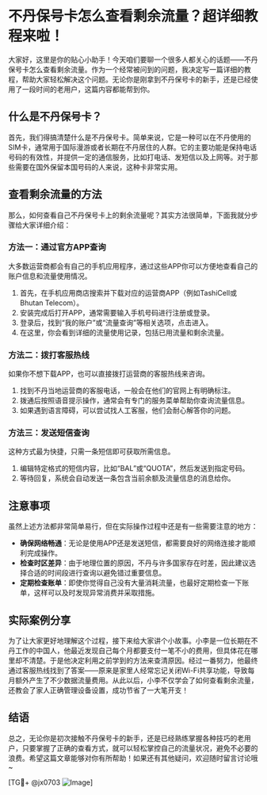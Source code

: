 # 不丹保号卡怎么查看剩余流量？超详细教程来啦！

大家好，这里是你的贴心小助手！今天咱们要聊一个很多人都关心的话题——不丹保号卡怎么查看剩余流量。作为一个经常被问到的问题，我决定写一篇详细的教程，帮助大家轻松解决这个问题。无论你是刚拿到不丹保号卡的新手，还是已经使用了一段时间的老用户，这篇内容都能帮到你。

## 什么是不丹保号卡？

首先，我们得搞清楚什么是不丹保号卡。简单来说，它是一种可以在不丹使用的SIM卡，通常用于国际漫游或者长期在不丹居住的人群。它的主要功能是保持电话号码的有效性，并提供一定的通信服务，比如打电话、发短信以及上网等。对于那些需要在国外保留本国号码的人来说，这种卡非常实用。

## 查看剩余流量的方法

那么，如何查看自己不丹保号卡上的剩余流量呢？其实方法很简单，下面我就分步骤给大家详细介绍：

### 方法一：通过官方APP查询
大多数运营商都会有自己的手机应用程序，通过这些APP你可以方便地查看自己的账户信息和流量使用情况。
1. 首先，在手机应用商店搜索并下载对应的运营商APP（例如TashiCell或Bhutan Telecom）。
2. 安装完成后打开APP，通常需要输入手机号码进行注册或登录。
3. 登录后，找到“我的账户”或“流量查询”等相关选项，点击进入。
4. 在这里，你会看到详细的流量使用记录，包括已用流量和剩余流量。

### 方法二：拨打客服热线
如果你不想下载APP，也可以直接拨打运营商的客服热线来咨询。
1. 找到不丹当地运营商的客服电话，一般会在他们的官网上有明确标注。
2. 拨通后按照语音提示操作，通常会有专门的服务菜单帮助你查询流量信息。
3. 如果遇到语言障碍，可以尝试找人工客服，他们会耐心解答你的问题。

### 方法三：发送短信查询
这种方式最为快捷，只需一条短信即可获取所需信息。
1. 编辑特定格式的短信内容，比如“BAL”或“QUOTA”，然后发送到指定号码。
2. 等待回复，系统会自动发送一条包含当前余额及流量信息的消息给你。

## 注意事项

虽然上述方法都非常简单易行，但在实际操作过程中还是有一些需要注意的地方：
- **确保网络畅通**：无论是使用APP还是发送短信，都需要良好的网络连接才能顺利完成操作。
- **检查时区差异**：由于地理位置的原因，不丹与许多国家存在时差，因此建议选择合适的时间段进行查询以避免错过重要信息。
- **定期检查账单**：即使你觉得自己没有大量消耗流量，也最好定期检查一下账单，这样可以及时发现异常消费并采取措施。

## 实际案例分享

为了让大家更好地理解这个过程，接下来给大家讲个小故事。小李是一位长期在不丹工作的中国人，他最近发现自己每个月都要支付一笔不小的费用，但具体花在哪里却不清楚。于是他决定利用之前学到的方法来查清原因。经过一番努力，他最终通过客服热线找到了答案——原来是家里人经常忘记关闭Wi-Fi共享功能，导致每月额外产生了不少数据流量费用。从此以后，小李不仅学会了如何查看剩余流量，还教会了家人正确管理设备设置，成功节省了一大笔开支！

## 结语

总之，无论你是初次接触不丹保号卡的新手，还是已经熟练掌握各种技巧的老用户，只要掌握了正确的查看方式，就可以轻松掌控自己的流量状况，避免不必要的浪费。希望这篇文章能够对你有所帮助！如果还有其他疑问，欢迎随时留言讨论哦~

[TG💪+ @jx0703 ![Image](https://github.com/user-attachments/assets/dbca1d08-cadb-493c-b0ec-ad6f7a83f270)]